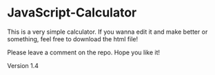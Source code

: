 # JavaScript-Calculator
This is a very simple calculator. If you wanna edit it and make better or something, feel free to download the html file!

Please leave a comment on the repo.
Hope you like it!

Version 1.4
